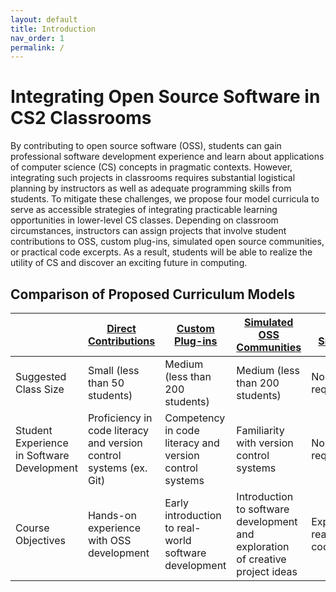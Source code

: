 ```yaml
---
layout: default
title: Introduction
nav_order: 1
permalink: /
---
```


# Integrating Open Source Software in CS2 Classrooms

By contributing to open source software (OSS), students can gain professional software development experience and learn about applications of computer science (CS) concepts in pragmatic contexts. However, integrating such projects in classrooms requires substantial logistical planning by instructors as well as adequate programming skills from students. To mitigate these challenges, we propose four model curricula to serve as accessible strategies of integrating practicable learning opportunities in lower-level CS classes. Depending on classroom circumstances, instructors can assign projects that involve student contributions to OSS, custom plug-ins, simulated open source communities, or practical code excerpts. As a result, students will be able to realize the utility of CS and discover an exciting future in computing.

## Comparison of Proposed Curriculum Models

| | [Direct Contributions](https://deternitydx.github.io/oss-cs-classroom/direct-contributions) | [Custom Plug-ins](https://deternitydx.github.io/oss-cs-classroom/custom-plugins) | [Simulated OSS Communities](https://deternitydx.github.io/oss-cs-classroom/simulated-communities) | [Code Snippets](https://deternitydx.github.io/oss-cs-classroom/code-snippets) |
|--|--|--|--|--|
| Suggested Class Size | Small (less than 50 students) | Medium (less than 200 students) | Medium (less than 200 students) | No requirement |
| Student Experience in Software Development | Proficiency in code literacy and version control systems (ex. Git) | Competency in code literacy and version control systems | Familiarity with version control systems | No requirement |
| Course Objectives | Hands-on experience with OSS development | Early introduction to real-world software development | Introduction to software development and exploration of creative project ideas | Exposure to real-world code |
